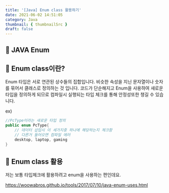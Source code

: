 ```yaml
---
title: '[Java] Enum class 활용하기'
date: 2021-06-02 14:51:05
category: Java
thumbnail: { thumbnailSrc }
draft: false
---
```

## 🌟 JAVA Enum

## 🎯 Enum class이란?
Enum 타입은 서로 연관된 상수들의 집합입니다.
비슷한 속성을 지닌 문자열이나 숫자를 묶어서 클래스로 정의하는 것 입니다.
코드가 단순해지고 Enum을 사용하여 새로운 타입을 정의하게 되므로 
컴파일시 실행되는 타입 체크를 통해 안정성또한 챙길 수 있습니다.

ex)
```java
//PcType이라는 새로운 타입 정의
public enum PcType{
    // 데이터 삽입시 이 세가지중 하나에 해당하는지 체크함
    // 다른거 들어오면 컴파일 에러
    desktop, laptop, gaming
}
```

## 🎯 Enum class 활용
저는 보통 타입체크에 활용하려고 enum을 사용하는 편인데요.






https://woowabros.github.io/tools/2017/07/10/java-enum-uses.html